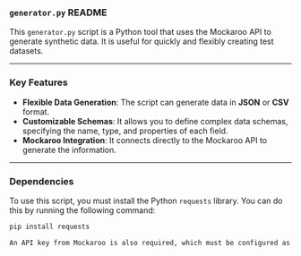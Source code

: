### `generator.py` README

This `generator.py` script is a Python tool that uses the Mockaroo API to generate synthetic data. It is useful for quickly and flexibly creating test datasets.

***

### Key Features

* **Flexible Data Generation**: The script can generate data in **JSON** or **CSV** format.
* **Customizable Schemas**: It allows you to define complex data schemas, specifying the name, type, and properties of each field.
* **Mockaroo Integration**: It connects directly to the Mockaroo API to generate the information.

***

### Dependencies

To use this script, you must install the Python `requests` library. You can do this by running the following command:

```bash
pip install requests

An API key from Mockaroo is also required, which must be configured as an environment variable called MOCKAROO_API_KEY or in a configuration file.